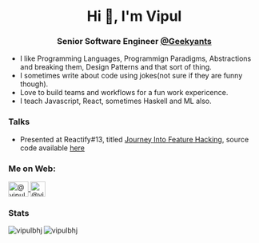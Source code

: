 <h1 align="center">Hi 👋, I'm Vipul</h1>
<h3 align="center">Senior Software Engineer <a href="https://geekyants.com/">@Geekyants</a></h3>

- I like Programming Languages, Programmign Paradigms, Abstractions and breaking them, Design Patterns and that sort of thing.
- I sometimes write about code using jokes(not sure if they are funny though).
- Love to build teams and workflows for a fun work expericence.
- I teach Javascript, React, sometimes Haskell and ML also.

<h3 align="left">Talks</h3>
<ul>
  <li>Presented at Reactify#13, titled <a href="https://youtu.be/ugO5IcVBGxc?t=4320">Journey Into Feature Hacking</a>, source code available <a href="https://github.com/vipulbhj/reactify13-meetup-talk">here</a></li>
</ul>

<h3 align="left">Me on Web:</h3>
<a href="https://twitter.com/vipulbhj" target="blank">
  <img align="center" src="https://static.cdnlogo.com/logos/t/96/twitter-icon.svg" alt="@vipulbhj on Twitter" height="30" width="40" />
</a>
<a href=https://www.linkedin.com/in/vipulbhj" target="blank">
  <img align="center" src="https://image.flaticon.com/icons/png/512/174/174857.png" alt="@vipulbhj on LinkedIn" height="30" width="30" />
</a>

<h3 align="left">Stats</h3>
<p>
  <img align="left" src="https://github-readme-stats.vercel.app/api/top-langs?username=vipulbhj&show_icons=true&locale=en&layout=compact" alt="vipulbhj" />
</p>
<p>
  <img align="center" src="https://github-readme-stats.vercel.app/api?username=vipulbhj&show_icons=true&locale=en" alt="vipulbhj" />
</p>

